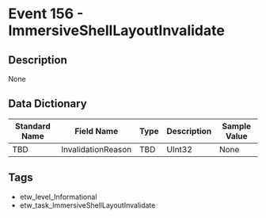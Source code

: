 # Event 156 - ImmersiveShellLayoutInvalidate

## Description
None

## Data Dictionary
|Standard Name|Field Name|Type|Description|Sample Value|
|---|---|---|---|---|
|TBD|InvalidationReason|TBD|UInt32|None|None|

## Tags
* etw_level_Informational
* etw_task_ImmersiveShellLayoutInvalidate